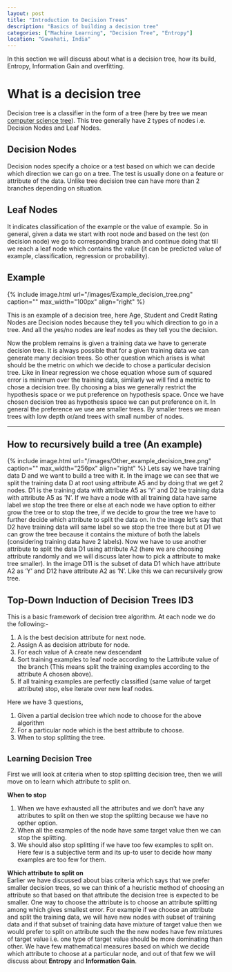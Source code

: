 ```yaml
---
layout: post
title: "Introduction to Decision Trees"
description: "Basics of building a decision tree"
categories: ["Machine Learning", "Decision Tree", "Entropy"]
location: "Guwahati, India"
---
```

In this section we will discuss about what is a decision tree, how its build, Entropy, Information Gain and overfitting.
<h1> What is a decision tree </h1>

Decision tree is a classifier in the form of a tree (here by tree we mean<a href="https://en.wikipedia.org/wiki/Tree_(data_structure)"> computer science tree</a>). This tree generally have 2 types of nodes i.e. Decision Nodes and Leaf Nodes.

## Decision Nodes

Decision nodes specify a choice or a test based on which we can decide which direction we can go on a tree. The test is usually done on a feature or attribute of the data. Unlike tree decision tree can have more than 2 branches depending on situation.

## Leaf Nodes

It indicates classification of the example or the value of example. So in general, given a data we start with root node and based on the test (on decision node) we go to corresponding branch and continue doing that till we reach a leaf node which contains the value (it can be predicted value of example, classification, regression or probability).

## Example

{% include image.html url="/images/Example_decision_tree.png" caption="" max_width="100px" align="right" %}

This is an example of a decision tree, here Age, Student and Credit Rating Nodes are Decision nodes because they tell you which direction to go in a tree. And all the yes/no nodes are leaf nodes as they tell you the decision.

Now the problem remains is given a training data we have to generate decision tree. It is always possible that for a given training data we can generate many decision trees. So other question which arises is what should be the metric on which we decide to chose a particular decision tree. Like in linear regression we chose equation whose sum of squared error is minimum over the training data, similarly we will find a metric to chose a decision tree.
By choosing a bias we generally restrict the hypothesis space or we put preference on hypothesis space. Once we have chosen decision tree as hypothesis space we can put preference on it. In general the preference we use are smaller trees. By smaller trees we mean trees with low depth or/and trees with small number of nodes.
<hr>

## How to recursively build a tree (An example)
{% include image.html url="/images/Other_example_decision_tree.png" caption="" max_width="256px" align="right" %}
Lets say we have training data D and we want to build a tree with it. In the image we can see that we split the training data D at root using attribute A5 and by doing that we get 2 nodes. D1 is the training data with attribute A5 as ‘Y’ and D2 be training data with attribute A5 as ’N’. If we have a node with all training data have same label we stop the tree there or else at each node we have option to either grow the tree or to stop the tree, if we decide to grow the tree we have to further decide which attribute to split the data on. In the image let’s say that D2 have training data will same label so we stop the tree there but at D1 we can grow the tree because it contains the mixture of both the labels (considering training data have 2 labels). Now we have to use another attribute to split the data D1 using attribute A2 (here we are choosing attribute randomly and we will discuss later how to pick a attribute to make tree smaller). In the image D11 is the subset of data D1 which have attribute A2 as ‘Y’ and D12 have attribute A2 as ’N’. Like this we can recursively grow tree.

## Top-Down Induction of Decision Trees ID3

This is a basic framework of decision tree algorithm. At each node we do the following:-
<ol>
  <li>A is the best decision attribute for next node.</li>
  <li>Assign A as decision attribute for node.</li>
  <li>For each value of A create new descendant</li>
  <li>Sort training examples to leaf node according to the Lattribute value of the branch (This means split the training examples according to the attribute A chosen above).</li>
  <li>If all training examples are perfectly classified (same value of target attribute) stop, else iterate over new leaf nodes.</li>
</ol>

Here we have 3 questions,
<ol>
  <li>Given a partial decision tree which node to choose for the above algorithm</li>
  <li>For a particular node which is the best attribute to choose.</li>
  <li>When to stop splitting the tree.</li>
</ol>

## <small> Learning Decision Tree</small>

First we will look at criteria when to stop splitting decision tree, then we will move on to learn which attribute to split on.

<b>When to stop </b>
<ol>
  <li>When we have exhausted all the attributes and we don’t have any attributes to split on then we stop the splitting because we have no opther option.</li>
  <li>When all the examples of the node have same target value then we can stop the splitting.</li>
  <li>We should also stop splitting if we have too few examples to split on. Here few is a subjective term and its up-to user to decide how many examples are too few for them.</li>
</ol>

<b> Which attribute to split on </b>
<br>
Earlier we have discussed about bias criteria which says that we prefer smaller decision trees, so we can think of a heuristic method of choosing an attribute so that based on that attribute the decision tree is expected to be smaller.
One way to choose the attribute is to choose an attribute splitting among which gives smallest error. For example if we choose an attribute and split the training data, we will have new nodes with subset of training data and if that subset of training data have mixture of target value then we would prefer to split on attribute such the the new nodes have few mixtures of target value i.e. one type of target value should be more dominating than other.
We have few mathematical measures based on which we decide which attribute to choose at a particular node, and out of that few we will discuss about <b>Entropy</b> and <b>Information Gain</b>.


